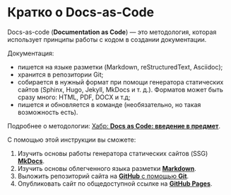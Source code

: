 # Кратко о Docs-as-Code

Docs-as-code (**Documentation as Code**) — это методология, которая использует принципы работы с кодом в создании документации.

Документация:

* пишется на языке разметки (Markdown, reStructuredText, Asciidoc);
* хранится в репозитории Git;
* собирается в нужный формат при помощи генератора статических сайтов (Sphinx, Hugo, Jekyll, MkDocs и т. д.). Форматов может быть сразу много: HTML, PDF, DOCX и т.д;
* пишется и обновляется в команде (необязательно, но такая возможность есть).

Подробнее о методологии: [Хабр: **Docs as Code: введение в предмет**](https://habr.com/ru/companies/plesk/articles/555110/).

С помощью этой инструкции вы сможете:

1. Изучить основы работы генератора статических сайтов (SSG) [**MkDocs**](mkdocs.md).
1. Изучить основы облегченного языка разметки [**Markdown**](md.md).
1. Выложить репозиторий сайта на [**GitHub** с помощью **Git**](git.md).
1. Опубликовать сайт по общедоступной ссылке на [**GitHub Pages**](git.md/#github-pages).